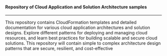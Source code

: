 #### Repository of Cloud Application and Solution Architecture samples
---

This repository contains CloudFormation templates and detailed documentation for various cloud application architectures and solution designs. Explore different patterns for deploying and managing cloud resources, and learn best practices for building scalable and secure cloud solutions. This repository will contain simple to complex architecture design patterns that are secure, resilient, and cost-effective
